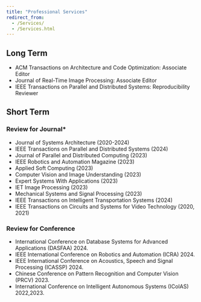 ```yaml
---
title: "Professional Services"
redirect_from: 
  - /Services/
  - /Services.html
---
```


## Long Term 
* ACM Transactions on Architecture and Code Optimization: Associate Editor
* Journal of Real-Time Image Processing: Associate Editor
* IEEE Transactions on Parallel and Distributed Systems: Reproducibility Reviewer

## Short Term
### Review for Journal*
* Journal of Systems Architecture (2020-2024)
* IEEE Transactions on Parallel and Distributed Systems (2024)
* Journal of Parallel and Distributed Computing (2023)
* IEEE Robotics and Automation Magazine (2023)
* Applied Soft Computing (2023)
* Computer Vision and Image Understanding (2023)
* Expert Systems With Applications (2023)
* IET Image Processing (2023)
* Mechanical Systems and Signal Processing (2023)
* IEEE Transactions on Intelligent Transportation Systems (2024)
* IEEE Transactions on Circuits and Systems for Video Technology (2020, 2021)

### Review for Conference
*  International Conference on Database Systems for Advanced Applications (DASFAA) 2024.
*  IEEE International Conference on Robotics and Automation (ICRA) 2024.
*  IEEE International Conference on Acoustics, Speech and Signal Processing (ICASSP) 2024.
*  Chinese Conference on Pattern Recognition and Computer Vision (PRCV) 2023.
*  International Conference on Intelligent Autonomous Systems (ICoIAS) 2022,2023.
